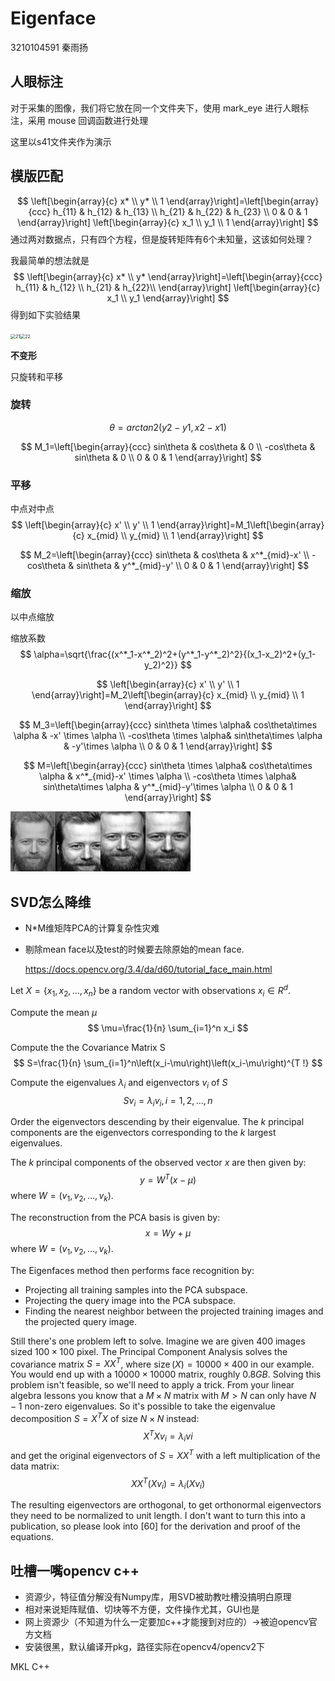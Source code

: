 # Eigenface

3210104591 秦雨扬

## 人眼标注

对于采集的图像，我们将它放在同一个文件夹下，使用 mark_eye 进行人眼标注，采用 mouse 回调函数进行处理

这里以s41文件夹作为演示

## 模版匹配

$$
\left[\begin{array}{c}
x* \\
y* \\
1
\end{array}\right]=\left[\begin{array}{ccc}
h_{11} & h_{12} & h_{13}  \\
h_{21} & h_{22} & h_{23} \\
0 & 0 & 1
\end{array}\right] \left[\begin{array}{c}
x_1 \\
y_1 \\
1
\end{array}\right]
$$
通过两对数据点，只有四个方程，但是旋转矩阵有6个未知量，这该如何处理？

我最简单的想法就是
$$
\left[\begin{array}{c}
x* \\
y* 
\end{array}\right]=\left[\begin{array}{ccc}
h_{11} & h_{12}   \\
h_{21} & h_{22}\\
\end{array}\right] \left[\begin{array}{c}
x_1 \\
y_1 
\end{array}\right]
$$
得到如下实验结果

<img src="/home/qyy/Downloads/21.jpg" alt="21" style="zoom:50%;" /><img src="/home/qyy/Downloads/22.jpg" alt="22" style="zoom: 50%;" />



**不变形**

只旋转和平移

### 旋转

$$
\theta=arctan2(y2-y1,x2-x1)
$$

$$
M_1=\left[\begin{array}{ccc}
sin\theta & cos\theta & 0  \\
-cos\theta & sin\theta & 0 \\
0 & 0 & 1
\end{array}\right]
$$

### 平移

中点对中点
$$
\left[\begin{array}{c}
x' \\
y' \\
1
\end{array}\right]=M_1\left[\begin{array}{c}
x_{mid} \\
y_{mid} \\
1
\end{array}\right]
$$

$$
M_2=\left[\begin{array}{ccc}
sin\theta & cos\theta & x^*_{mid}-x'  \\
-cos\theta & sin\theta & y^*_{mid}-y'  \\
0 & 0 & 1
\end{array}\right]
$$

### 缩放

以中点缩放

缩放系数
$$
\alpha=\sqrt{\frac{(x^*_1-x^*_2)^2+(y^*_1-y^*_2)^2}{(x_1-x_2)^2+(y_1-y_2)^2}}
$$

$$
\left[\begin{array}{c}
x' \\
y' \\
1
\end{array}\right]=M_2\left[\begin{array}{c}
x_{mid} \\
y_{mid} \\
1
\end{array}\right]
$$


$$
M_3=\left[\begin{array}{ccc}
sin\theta  \times \alpha& cos\theta\times \alpha & -x' \times \alpha \\
-cos\theta \times \alpha& sin\theta\times \alpha & -y'\times \alpha  \\
0 & 0 & 1
\end{array}\right]
$$

$$
M=\left[\begin{array}{ccc}
sin\theta  \times \alpha& cos\theta\times \alpha & x^*_{mid}-x' \times \alpha \\
-cos\theta \times \alpha& sin\theta\times \alpha & y^*_{mid}-y'\times \alpha  \\
0 & 0 & 1
\end{array}\right]
$$

![](correct_with_eye_show.jpg)

## SVD怎么降维

+ N*M维矩阵PCA的计算复杂性灾难

+ 剔除mean face以及test的时候要去除原始的mean face.

  https://docs.opencv.org/3.4/da/d60/tutorial_face_main.html

Let $X=\left\{x_1, x_2, \ldots, x_n\right\}$ be a random vector with observations $x_i \in R^d$.
                     
Compute the mean $\mu$
$$
\mu=\frac{1}{n} \sum_{i=1}^n x_i
$$

Compute the the Covariance Matrix $\mathrm{S}$
$$
S=\frac{1}{n} \sum_{i=1}^n\left(x_i-\mu\right)\left(x_i-\mu\right)^{T !}
$$

Compute the eigenvalues $\lambda_i$ and eigenvectors $v_i$ of $S$
$$
S v_i=\lambda_i v_i, i=1,2, \ldots, n
$$

Order the eigenvectors descending by their eigenvalue. The $k$ principal components are the eigenvectors corresponding to the $k$ largest eigenvalues.

The $k$ principal components of the observed vector $x$ are then given by:
$$
y=W^T(x-\mu)
$$
where $W=\left(v_1, v_2, \ldots, v_k\right)$.

The reconstruction from the PCA basis is given by:
$$
x=W y+\mu
$$
where $W=\left(v_1, v_2, \ldots, v_k\right)$.

The Eigenfaces method then performs face recognition by:
- Projecting all training samples into the PCA subspace.
- Projecting the query image into the PCA subspace.
- Finding the nearest neighbor between the projected training images and the projected query image.

Still there's one problem left to solve. Imagine we are given 400 images sized $100 \times 100$ pixel. The Principal Component Analysis solves the covariance matrix $S=X X^T$, where $\operatorname{size}(X)=10000 \times 400$ in our example. You would end up with a $10000 \times 10000$ matrix, roughly $0.8 G B$. Solving this problem isn't feasible, so we'll need to apply a trick. From your linear algebra lessons you know that a $M \times N$ matrix with $M>N$ can only have $N-1$ non-zero eigenvalues. So it's possible to take the eigenvalue decomposition $S=X^T X$ of size $N \times N$ instead:
$$
X^T X v_i=\lambda_i v i
$$
and get the original eigenvectors of $S=X X^T$ with a left multiplication of the data matrix:
$$
X X^T\left(X v_i\right)=\lambda_i\left(X v_i\right)
$$

The resulting eigenvectors are orthogonal, to get orthonormal eigenvectors they need to be normalized to unit length. I don't want to turn this into a publication, so please look into [60] for the derivation and proof of the equations.

## 吐槽一嘴opencv c++

+ 资源少，特征值分解没有Numpy库，用SVD被助教吐槽没搞明白原理
+ 相对来说矩阵赋值、切块等不方便，文件操作尤其，GUI也是
+ 网上资源少（不知道为什么一定要加c++才能搜到对应的）->被迫opencv官方文档
+ 安装很黑，默认编译开pkg，路径实际在opencv4/opencv2下

MKL C++